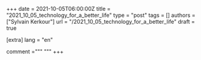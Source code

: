 +++
date = 2021-10-05T06:00:00Z
title = "2021_10_05_technology_for_a_better_life"
type = "post"
tags = []
authors = ["Sylvain Kerkour"]
url = "/2021_10_05_technology_for_a_better_life"
draft = true

[extra]
lang = "en"

comment ="""
"""
+++
